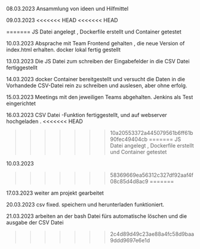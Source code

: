 08.03.2023
    Ansammlung von ideen und Hilfmittel 

09.03.2023
<<<<<<< HEAD
<<<<<<< HEAD
    
=======
    JS Datei angelegt , Dockerfile erstellt und Container getestet 
    
10.03.2023
    Absprache mit Team Frontend gehalten , die neue Version of index.html erhalten. docker lokal fertig gestellt

13.03.2023
    Die JS Datei zum schreiben der Eingabefelder in die CSV Datei fertiggestellt

14.03.2023
    docker Container bereitgestellt und versucht die Daten in die Vorhandede CSV-Datei rein zu schreiben und auslesen, aber ohne erfolg. 
    
15.03.2023 
    Meetings mit den jeweiligen Teams abgehalten. Jenkins als Test eingerichtet 

16.03.2023
    CSV Datei -Funktion fertiggestellt, und auf webserver hochgeladen . 
<<<<<<< HEAD
 
>>>>>>> 10a20553372a445079561b6ff61b90fec49404cb
=======
    JS Datei angelegt , Dockerfile erstellt und Container getestet 
    
10.03.2023
    
    
>>>>>>> 58369669ea56312c327df92aaf4f08c85d4d8ac9
=======

17.03.2023
    weiter am projekt gearbeitet

20.03.2023
   csv fixed. speichern und herunterladen funktioniert.
   
21.03.2023 
    arbeiten an der bash Datei fürs automatische löschen und die ausgabe der CSV Datei 
>>>>>>> 2c4d89d49c23ae88a4fc58d9baa9ddd9697e6e1d
